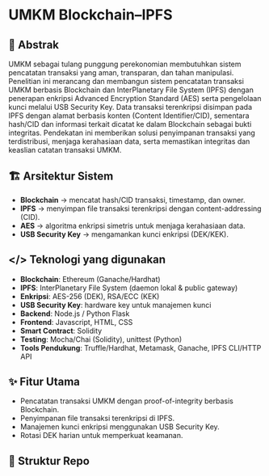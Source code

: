 # UMKM Blockchain–IPFS

## 📌 Abstrak
UMKM sebagai tulang punggung perekonomian membutuhkan sistem pencatatan transaksi yang aman, transparan, dan tahan manipulasi. Penelitian ini merancang dan membangun sistem pencatatan transaksi UMKM berbasis Blockchain dan InterPlanetary File System (IPFS) dengan penerapan enkripsi Advanced Encryption Standard (AES) serta pengelolaan kunci melalui USB Security Key. Data transaksi terenkripsi disimpan pada IPFS dengan alamat berbasis konten (Content Identifier/CID), sementara hash/CID dan informasi terkait dicatat ke dalam Blockchain sebagai bukti integritas. Pendekatan ini memberikan solusi penyimpanan transaksi yang terdistribusi, menjaga kerahasiaan data, serta memastikan integritas dan keaslian catatan transaksi UMKM.

## 🏗 Arsitektur Sistem
- **Blockchain** → mencatat hash/CID transaksi, timestamp, dan owner.
- **IPFS** → menyimpan file transaksi terenkripsi dengan content-addressing (CID).
- **AES** → algoritma enkripsi simetris untuk menjaga kerahasiaan data.
- **USB Security Key** → mengamankan kunci enkripsi (DEK/KEK).

## </> Teknologi yang digunakan
- **Blockchain**: Ethereum (Ganache/Hardhat)  
- **IPFS**: InterPlanetary File System (daemon lokal & public gateway)  
- **Enkripsi**: AES-256 (DEK), RSA/ECC (KEK)  
- **USB Security Key**: hardware key untuk manajemen kunci  
- **Backend**: Node.js / Python Flask  
- **Frontend**: Javascript, HTML, CSS
- **Smart Contract**: Solidity  
- **Testing**: Mocha/Chai (Solidity), unittest (Python)  
- **Tools Pendukung**: Truffle/Hardhat, Metamask, Ganache, IPFS CLI/HTTP API  

## ✨ Fitur Utama
- Pencatatan transaksi UMKM dengan proof-of-integrity berbasis Blockchain.
- Penyimpanan file transaksi terenkripsi di IPFS.
- Manajemen kunci enkripsi menggunakan USB Security Key.
- Rotasi DEK harian untuk memperkuat keamanan.

## 📂 Struktur Repo
